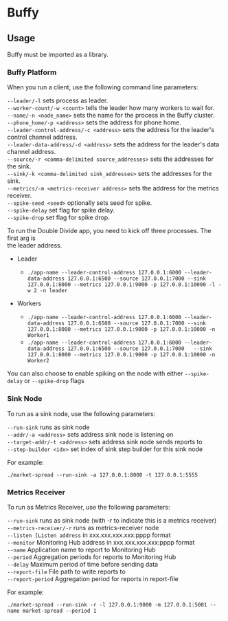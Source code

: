 # Buffy

## Usage

Buffy must be imported as a library.

### Buffy Platform
When you run a client, use the following command line parameters:

```--leader/-l``` sets process as leader.  
```--worker-count/-w <count>``` tells the leader how many workers to wait for.  
```--name/-n <node_name>``` sets the name for the process in the Buffy cluster.  
```--phone_home/-p <address>``` sets the address for phone home.  
```--leader-control-address/-c <address>``` sets the address for the leader's control channel address.  
```--leader-data-address/-d <address>``` sets the address for the leader's data channel address.  
```--source/-r <comma-delimited source_addresses>``` sets the addresses for the sink.  
```--sink/-k <comma-delimited sink_addresses>``` sets the addresses for the sink.  
```--metrics/-m <metrics-receiver address>``` sets the address for the metrics receiver.  
```--spike-seed <seed>``` optionally sets seed for spike.  
```--spike-delay``` set flag for spike delay.  
```--spike-drop``` set flag for spike drop.  

To run the Double Divide app, you need to kick off three processes.  The first arg is  
the leader address.  

* Leader
  * ```./app-name --leader-control-address 127.0.0.1:6000 --leader-data-address 127.0.0.1:6500 --source 127.0.0.1:7000 --sink 127.0.0.1:8000 --metrics 127.0.0.1:9000 -p 127.0.0.1:10000 -l -w 2 -n leader```

* Workers  
  * ```./app-name --leader-control-address 127.0.0.1:6000 --leader-data-address 127.0.0.1:6500 --source 127.0.0.1:7000 --sink 127.0.0.1:8000 --metrics 127.0.0.1:9000 -p 127.0.0.1:10000 -n Worker1```  
  * ```./app-name --leader-control-address 127.0.0.1:6000 --leader-data-address 127.0.0.1:6500 --source 127.0.0.1:7000   --sink 127.0.0.1:8000 --metrics 127.0.0.1:9000 -p 127.0.0.1:10000 -n Worker2```  

You can also choose to enable spiking on the node with either ```--spike-delay``` or ```--spike-drop``` flags  

### Sink Node
To run as a sink node, use the following parameters:  

```--run-sink``` runs as sink node  
```--addr/-a <address>``` sets address sink node is listening on  
```--target-addr/-t <address>``` sets address sink node sends reports to  
```--step-builder <idx>``` set index of sink step builder for this sink node  

For example:

```
./market-spread --run-sink -a 127.0.0.1:8000 -t 127.0.0.1:5555
```

### Metrics Receiver
To run as Metrics Receiver, use the following parameters:  

```--run-sink``` runs as sink node (with -r to indicate this is a metrics receiver)  
```--metrics-receiver/-r``` runs as metrics-receiver node  
```--listen [Listen address``` in xxx.xxx.xxx.xxx:pppp format  
```--monitor``` Monitoring Hub address in xxx.xxx.xxx.xxx:pppp format  
```--name``` Application name to report to Monitoring Hub  
```--period``` Aggregation periods for reports to Monitoring Hub  
```--delay``` Maximum period of time before sending data  
```--report-file``` File path to write reports to  
```--report-period``` Aggregation period for reports in report-file  

For example:

```
./market-spread --run-sink -r -l 127.0.0.1:9000 -m 127.0.0.1:5001 --name market-spread --period 1  
```
